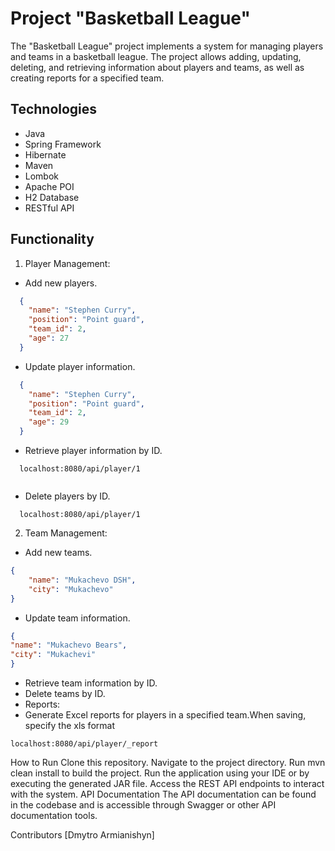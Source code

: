 
# Project "Basketball League"
The "Basketball League" project implements a system for managing players and teams in a basketball league. The project allows adding, updating, deleting, and retrieving information about players and teams, as well as creating reports for a specified team.

## Technologies
- Java
- Spring Framework
- Hibernate
- Maven
- Lombok
- Apache POI
- H2 Database
- RESTful API


## Functionality
1. Player Management:
* Add new players.
```json
  {
    "name": "Stephen Curry",
    "position": "Point guard",
    "team_id": 2,
    "age": 27
  }
```
* Update player information.
```json
  {
    "name": "Stephen Curry",
    "position": "Point guard",
    "team_id": 2,
    "age": 29
  }
  ```
* Retrieve player information by ID.
```http request
  localhost:8080/api/player/1
  
  ```
* Delete players by ID.
```http request
  localhost:8080/api/player/1
  ```
2. Team Management:
* Add new teams.
```json
{
    "name": "Mukachevo DSH",
    "city": "Mukachevo"
}
```
* Update team information.
```json
{
"name": "Mukachevo Bears",
"city": "Mukachevi"
}
```
* Retrieve team information by ID.
* Delete teams by ID.
* Reports:
* Generate Excel reports for players in a specified team.When saving, specify the xls format
```http request
localhost:8080/api/player/_report
```

How to Run
Clone this repository.
Navigate to the project directory.
Run mvn clean install to build the project.
Run the application using your IDE or by executing the generated JAR file.
Access the REST API endpoints to interact with the system.
API Documentation
The API documentation can be found in the codebase and is accessible through Swagger or other API documentation tools.

Contributors
[Dmytro Armianishyn]